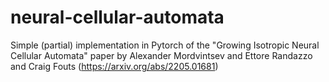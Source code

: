 # neural-cellular-automata

Simple (partial) implementation in Pytorch of the "Growing Isotropic Neural Cellular Automata" paper by Alexander Mordvintsev and Ettore Randazzo and Craig Fouts (https://arxiv.org/abs/2205.01681)



